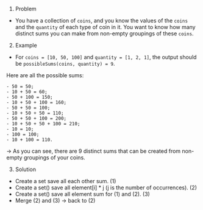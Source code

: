 1. Problem
  - You have a collection of `coins`, and you know the values of the `coins` and the `quantity` of each type of coin in it. You want to know how many distinct sums you can make from non-empty groupings of these `coins`.

2. Example
  - For `coins = [10, 50, 100]` and `quantity = [1, 2, 1]`, the output should be
  `possibleSums(coins, quantity) = 9`.

  Here are all the possible sums:

    - 50 = 50;
    - 10 + 50 = 60;
    - 50 + 100 = 150;
    - 10 + 50 + 100 = 160;
    - 50 + 50 = 100;
    - 10 + 50 + 50 = 110;
    - 50 + 50 + 100 = 200;
    - 10 + 50 + 50 + 100 = 210;
    - 10 = 10;
    - 100 = 100;
    - 10 + 100 = 110.

  -> As you can see, there are 9 distinct sums that can be created from non-empty groupings of your coins.
  
3. Solution
  - Create a set save all each other sum. (1)
  - Create a set() save all element[i] * j (j is the number of occurrences). (2)
  - Create a set() save all element sum for (1) and (2). (3) 
  - Merge (2) and (3) -> back to (2)
